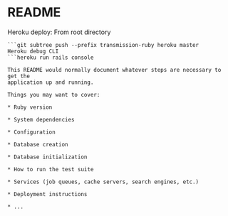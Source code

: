 # README

Heroku deploy: 
From root directory
```heroku git:remote -a transmission-backend
```git subtree push --prefix transmission-ruby heroku master 
Heroku debug CLI
```heroku run rails console  

This README would normally document whatever steps are necessary to get the
application up and running.

Things you may want to cover:

* Ruby version

* System dependencies

* Configuration

* Database creation

* Database initialization

* How to run the test suite

* Services (job queues, cache servers, search engines, etc.)

* Deployment instructions

* ...
